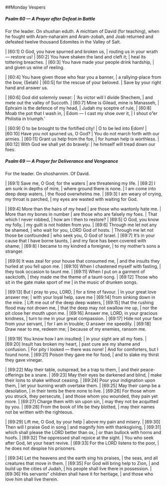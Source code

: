 ##Monday Vespers

##### Psalm 60 — A Prayer after Defeat in Battle #####

For the leader. On shushan eduth. A michtam of David (for teaching), when he fought with Aram-naharaim and Aram-zobah, and Joab returned and defeated twelve thousand Edomites in the Valley of Salt.

|   [60:1] O God, you have spurned and broken us,
|    routing us in your wrath — restore us!
|   [60:2] You have shaken the land and cleft it;
|    heal its tottering breaches.
|   [60:3] You have made your people drink hardship,
|    and given us wine of reeling.

|   [60:4] You have given those who fear you a banner,
|    a rallying-place from the bow,  (Selah)
|   [60:5] for the rescue of your beloved.
|    Save by your right hand and answer us.

|   [60:6] God did solemnly swear:
|    ‘As victor will I divide Shechem,
|    and mete out the valley of Succoth.
|   [60:7] Mine is Gilead, mine is Manasseh,
|    Ephraim is the defence of my head,
|    Judah my sceptre of rule,
|   [60:8] Moab the pot that I wash in,
|    Edom — I cast my shoe over it,
|    I shout o”er Philistia in triumph.’

|   [60:9] O to be brought to the fortified city!
|    O to be led into Edom!
|   [60:10] Have you not spurned us, O God?
|    You do not march forth with our armies.
|   [60:11] Grant us help from the foe,
|    for human help is worthless.
|   [60:12] With God we shall yet do bravely:
|    he himself will tread down our foes.

##### Psalm 69 — A Prayer for Deliverance and Vengeance #####

For the leader. On shoshannim. Of David.

|   [69:1] Save me, O God; for the waters
|    are threatening my life.
|   [69:2] I am sunk in depths of mire,
|    where ground there is none.
|  I am come into deep deep waters,
|    the flood overwhelms me.
|   [69:3] I am weary of crying, my throat is parched,
|    my eyes are wasted with waiting for God.

|   [69:4] More than the hairs of my head
|    are those who wantonly hate me.
|  More than my bones in number
|    are those who are falsely my foes.
|  That which I never robbed,
|    how am I then to restore?
|   [69:5] O God, you know my folly,
|    my guilt is not hidden from you.
|   [69:6] Through me let not any be shamed,
|    who wait for you, LORD God of hosts.
|  Through me let not those be confounded
|    who seek you, O God of Israel.
|   [69:7] It’s in your cause that I have borne taunts,
|    and my face has been covered with shame;
|   [69:8] I became to my kindred a foreigner,
|    to my mother’s sons a stranger.

|   [69:9] It was zeal for your house that consumed me,
|    and the insults they hurled at you fell upon me.
|   [69:10] When I chastened myself with fasting,
|    they took occasion to taunt me.
|   [69:11] When I put on a garment of sackcloth,
|    they made me the theme of a taunt-song.
|   [69:12] Those who sit in the gate make sport of me
|    in the music of drunken songs.

|   [69:13] But I pray to you, LORD,
|    for a time of favour.
|  In your great love answer me;
|    with your loyal help, save me
|   [69:14] from sinking down in the mire.
|    Lift me out of the deep deep waters,
|   [69:15] that the rushing flood may not drown me,
|    that the deep may not swallow me up,
|    nor the pit close her mouth upon me.
|   [69:16] Answer me, LORD, in your gracious kindness,
|    turn to me in your great compassion.
|   [69:17] Hide not your face from your servant,
|    for I am in trouble; O answer me speedily.
|   [69:18] Draw near to me, redeem me;
|    because of my enemies, ransom me.

|   [69:19] You know how I am insulted;
|    in your sight are all my foes.
|   [69:20] Insult has broken my heart,
|    past cure are my shame and confusion.
|  For pity I looked — there was none!
|    And for comforters, but I found none.
|   [69:21] Poison they gave me for food,
|    and to slake my thirst they gave vinegar.

|   [69:22] May their table, outspread, be a trap to them,
|    and their peace-offerings be a snare.
|   [69:23] May their eyes be darkened and blind,
|    make their loins to shake without ceasing.
|   [69:24] Pour your indignation upon them,
|    let your burning wrath overtake them.
|   [69:25] May their camp be a desolation,
|    in their tents be there none to live.
|   [69:26] For those whom you struck, they persecute,
|    and those whom you wounded, they pain yet more.
|   [69:27] Charge them with sin upon sin,
|    may they not be acquitted by you.
|   [69:28] From the book of life be they blotted,
|    may their names not be written with the righteous.

|   [69:29] Lift me, O God, by your help
|    above my pain and misery.
|   [69:30] Then will I praise God in song
|    and magnify him with thanksgiving,
|   [69:31] which shall please the LORD better than ox,
|    or than bullock with horns and hoofs.
|   [69:32] The oppressed shall rejoice at the sight.
|    You who seek after God, let your heart revive.
|   [69:33] For the LORD listens to the poor,
|    he does not despise his prisoners.

|   [69:34] Let the heavens and the earth sing his praises,
|    the seas, and all creatures that move in them.
|   [69:35] For God will bring help to Zion,
|    and build up the cities of Judah,
|    his people shall live there in possession.
|   [69:36] His servants” children shall have it for heritage,
|    and those who love him shall live therein.

